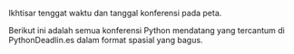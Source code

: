 Ikhtisar tenggat waktu dan tanggal konferensi pada peta.

Berikut ini adalah semua konferensi Python mendatang yang tercantum di PythonDeadlin.es dalam format spasial yang bagus.

